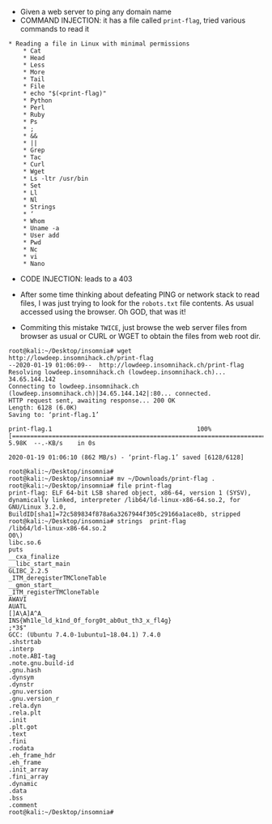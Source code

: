 * Given a web server to ping any domain name
* COMMAND INJECTION: it has a file called `print-flag`, tried various commands to read it
```
* Reading a file in Linux with minimal permissions
    * Cat 
    * Head
    * Less
    * More
    * Tail
    * File
    * echo "$(<print-flag)"
    * Python
    * Perl
    * Ruby
    * Ps
    * ;
    * &&
    * ||
    * Grep
    * Tac
    * Curl
    * Wget
    * Ls -ltr /usr/bin
    * Set
    * Ll
    * Nl
    * Strings
    * ‘
    * Whom
    * Uname -a
    * User add
    * Pwd
    * Nc
    * vi
    * Nano
```
* CODE INJECTION: leads to a 403

* After some time thinking about defeating PING or network stack to read files, I was just trying to look for the `robots.txt` file contents. As usual accessed using the browser. Oh GOD, that was it!

* Commiting this mistake `TWICE`, just browse the web server files from browser as usual or CURL or WGET to obtain the files from web root dir.

```
root@kali:~/Desktop/insomnia# wget http://lowdeep.insomnihack.ch/print-flag
--2020-01-19 01:06:09--  http://lowdeep.insomnihack.ch/print-flag
Resolving lowdeep.insomnihack.ch (lowdeep.insomnihack.ch)... 34.65.144.142
Connecting to lowdeep.insomnihack.ch (lowdeep.insomnihack.ch)|34.65.144.142|:80... connected.
HTTP request sent, awaiting response... 200 OK
Length: 6128 (6.0K)
Saving to: ‘print-flag.1’

print-flag.1                                        100%[===================================================================================================================>]   5.98K  --.-KB/s    in 0s      

2020-01-19 01:06:10 (862 MB/s) - ‘print-flag.1’ saved [6128/6128]

root@kali:~/Desktop/insomnia# 
root@kali:~/Desktop/insomnia# mv ~/Downloads/print-flag .
root@kali:~/Desktop/insomnia# file print-flag 
print-flag: ELF 64-bit LSB shared object, x86-64, version 1 (SYSV), dynamically linked, interpreter /lib64/ld-linux-x86-64.so.2, for GNU/Linux 3.2.0, BuildID[sha1]=72c589834f878a6a3267944f305c29166a1ace8b, stripped
root@kali:~/Desktop/insomnia# strings  print-flag 
/lib64/ld-linux-x86-64.so.2
O0\)
libc.so.6
puts
__cxa_finalize
__libc_start_main
GLIBC_2.2.5
_ITM_deregisterTMCloneTable
__gmon_start__
_ITM_registerTMCloneTable
AWAVI
AUATL
[]A\A]A^A_
INS{Wh1le_ld_k1nd_0f_forg0t_ab0ut_th3_x_fl4g}
;*3$"
GCC: (Ubuntu 7.4.0-1ubuntu1~18.04.1) 7.4.0
.shstrtab
.interp
.note.ABI-tag
.note.gnu.build-id
.gnu.hash
.dynsym
.dynstr
.gnu.version
.gnu.version_r
.rela.dyn
.rela.plt
.init
.plt.got
.text
.fini
.rodata
.eh_frame_hdr
.eh_frame
.init_array
.fini_array
.dynamic
.data
.bss
.comment
root@kali:~/Desktop/insomnia# 
```